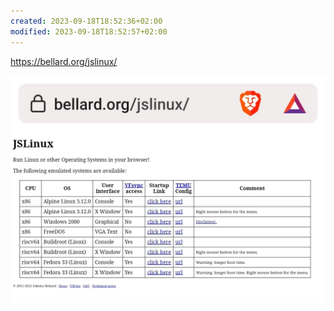 ```yaml
---
created: 2023-09-18T18:52:36+02:00
modified: 2023-09-18T18:52:57+02:00
---
```


https://bellard.org/jslinux/

![Image](./4ffa63a26395a584f0c3af13b918612b.jpg)
